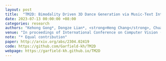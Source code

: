 ```yaml
---
layout: post
title:  "TM2D: Bimodality Driven 3D Dance Generation via Music-Text Integration"
date: 2023-07-13 00:00:00 +08:00
categories: research
authors: "Kehong Gong*, Dongze Lian*, <strong>Heng Chang</strong>, Chuan Guo, Xinxin Zuo, Zhihang Jiang, Xinchao Wang"
venue: "In proceedings of International Conference on Computer Vision (<strong>ICCV</strong>)"
note: "* Equal contribution" 
paper: http://arxiv.org/abs/2304.02419 
code: https://github.com/Garfield-kh/TM2D
webpage: https://garfield-kh.github.io/TM2D
---
```

